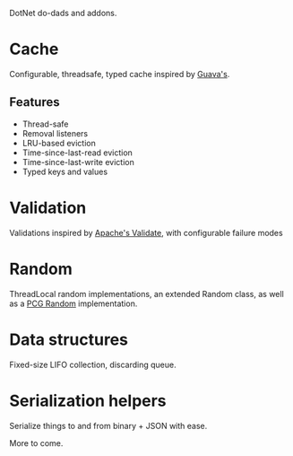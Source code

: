 DotNet do-dads and addons.

# Cache
Configurable, threadsafe, typed cache inspired by [Guava's](https://github.com/google/guava/wiki/CachesExplained). 

## Features
  * Thread-safe 
  * Removal listeners
  * LRU-based eviction
  * Time-since-last-read eviction
  * Time-since-last-write eviction
  * Typed keys and values
 
# Validation
Validations inspired by [Apache's Validate](https://commons.apache.org/proper/commons-lang/javadocs/api-3.1/org/apache/commons/lang3/Validate.html), with configurable failure modes


# Random
ThreadLocal random implementations, an extended Random class, as well as a [PCG Random](http://www.pcg-random.org/) implementation.

# Data structures
Fixed-size LIFO collection, discarding queue.

# Serialization helpers
Serialize things to and from binary + JSON with ease.


More to come.
